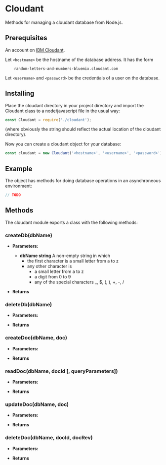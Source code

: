 # Cloudant

Methods for managing a cloudant database from Node.js. 

## Prerequisites
An account on [IBM Cloudant](https://www.ibm.com/cloud/cloudant).

Let `<hostname>` be the hostname of the database address. It has the form 
```
    random-letters-and-numbers-bluemix.cloudant.com
```
Let `<username>` and `<password>` be the credentials of a user on the database. 

## Installing
Place the cloudant directory in your project directory and import the Cloudant class to a node/javascript file in the usual way: 
```javascript
const Cloudant = require('./cloudant');
```
(where obviously the string should reflect the actual location of the cloudant directory). 

Now you can create a cloudant object for your database: 
```javascript
const cloudant = new Cloudant('<hostname>', '<username>', '<password>');
```
## Example
The object has methods for doing database operations in an asynchroneous environment: 
```javascript
// TODO
```
## Methods
The cloudant module exports a class with the following methods: 

### createDb(dbName) 

* **Parameters:**
  * **dbName string** A non-empty string in which 
    * the first character is a small letter from a to z
    * any other character is 
      * a small letter from a to z 
      * a digit from 0 to 9 
      * any of the special characters \_, \$, \(, \), +, -, \/ 

* **Returns**

### deleteDb(dbName) <!-- -------------------------------------- -->

* **Parameters:**

* **Returns**

### createDoc(dbName, doc) <!-- -------------------------------------- -->

* **Parameters:**

* **Returns**

### readDoc(dbName, docId [, queryParameters]) <!-- --------------------------- -->

* **Parameters:**

* **Returns**

### updateDoc(dbName, doc) <!-- -------------------------------------- -->

* **Parameters:**

* **Returns**

### deleteDoc(dbName, docId, docRev) <!-- ------------------------------------ -->

* **Parameters:**

* **Returns**